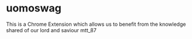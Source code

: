 # uomoswag
This is a Chrome Extension which allows us to benefit from the knowledge shared of our lord and saviour mtt_87
